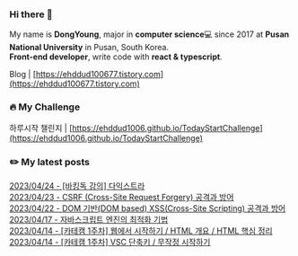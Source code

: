 
### Hi there 👋
My name is **DongYoung**, major in **computer science**💻 since 2017 at **Pusan National University** in Pusan, South Korea.  
**Front-end developer**, write code with **react & typescript**.

Blog | [https://ehddud100677.tistory.com](https://ehddud100677.tistory.com)

### 🔥 My Challenge
하루시작 챌린지 | [https://ehddud1006.github.io/TodayStartChallenge](https://ehddud1006.github.io/TodayStartChallenge)  

### ✏️ My latest posts
[2023/04/24 - [바킹독 강의] 다익스트라](https://ehddud100677.tistory.com/809) <br/>
[2023/04/23 - CSRF (Cross-Site Request Forgery) 공격과 방어](https://ehddud100677.tistory.com/813) <br/>
[2023/04/22 - DOM 기반(DOM based) XSS(Cross-Site Scripting) 공격과 방어](https://ehddud100677.tistory.com/812) <br/>
[2023/04/17 - 자바스크립트 엔진의 최적화 기법](https://ehddud100677.tistory.com/810) <br/>
[2023/04/14 - [카테캠 1주차] 웹에서 시작하기 / HTML 개요 / HTML 핵심 정리](https://ehddud100677.tistory.com/808) <br/>
[2023/04/14 - [카테캠 1주차] VSC 단축키 / 무작정 시작하기](https://ehddud100677.tistory.com/807) <br/>
